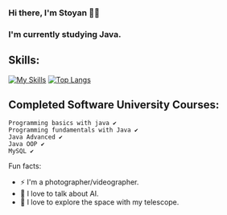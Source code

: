 ### Hi there, I'm Stoyan 🧑‍💻
### I'm currently studying Java.


  ## Skills: 
[![My Skills](https://skillicons.dev/icons?i=java,idea,mysql,regex,vscode,spring)](https://skillicons.dev)
[![Top Langs](https://github-readme-stats.vercel.app/api/top-langs/?username=StoyanMiahylov99)](https://github.com/anuraghazra/github-readme-stats)

## Completed Software University Courses:
```
Programming basics with java ✔
Programming fundamentals with Java ✔
Java Advanced ✔
Java OOP ✔
MySQL ✔

```



  Fun facts:
 - ⚡  I'm a photographer/videographer.
 - 🤖  I love to talk about AI.
 - 🔭  I love to explore the space with my telescope.
 

 
 

